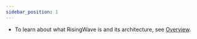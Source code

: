 ```yaml
---
sidebar_position: 1
---
```


* To learn about what RisingWave is and its architecture, see [Overview](Overview.md).


